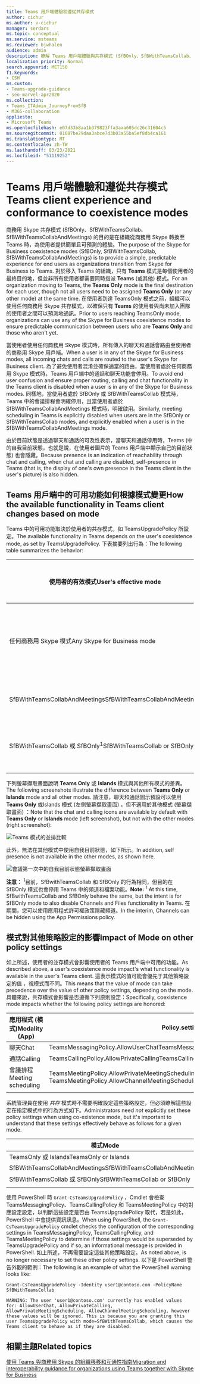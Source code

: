 ```yaml
---
title: Teams 用戶端體驗和遵從共存模式
author: cichur
ms.author: v-cichur
manager: serdars
ms.topic: conceptual
ms.service: msteams
ms.reviewer: bjwhalen
audience: admin
description: 瞭解 Teams 用戶端體驗與共存模式 (SfBOnly、SfBWithTeamsCollab、SfBWithTeamsCollabAndMeetings) 。
localization_priority: Normal
search.appverid: MET150
f1.keywords:
- CSH
ms.custom:
- Teams-upgrade-guidance
- seo-marvel-apr2020
ms.collection:
- Teams_ITAdmin_JourneyFromSfB
- M365-collaboration
appliesto:
- Microsoft Teams
ms.openlocfilehash: e07d33b8aa1b379823ffa3aaa605dc26c31604c5
ms.sourcegitcommit: 01087be29daa3abce7d3b03a55ba5ef8db4ca161
ms.translationtype: MT
ms.contentlocale: zh-TW
ms.lasthandoff: 03/23/2021
ms.locfileid: "51119252"
---
```

# <a name="teams-client-experience-and-conformance-to-coexistence-modes"></a><span data-ttu-id="8604d-103">Teams 用戶端體驗和遵從共存模式</span><span class="sxs-lookup"><span data-stu-id="8604d-103">Teams client experience and conformance to coexistence modes</span></span>

<a name="about-upgrade-basic"></a>

<span data-ttu-id="8604d-104">商務用 Skype 共存模式 (SfBOnly、SfBWithTeamsCollab、SfBWithTeamsCollabAndMeetings) 的目的是在組織從商務用 Skype 轉換至 Teams 時，為使用者提供簡單且可預測的體驗。</span><span class="sxs-lookup"><span data-stu-id="8604d-104">The purpose of the Skype for Business coexistence modes (SfBOnly, SfBWithTeamsCollab, SfBWithTeamsCollabAndMeetings) is to provide a simple, predictable experience for end users as organizations transition from Skype for Business to Teams.</span></span>  <span data-ttu-id="8604d-105">對於移入 Teams 的組織，只有 **Teams** 模式是每個使用者的最終目的地，但並非所有使用者都需要同時指派 **Teams** (或其他) 模式。</span><span class="sxs-lookup"><span data-stu-id="8604d-105">For an organization moving to Teams, the **Teams Only** mode is the final destination for each user, though not all users need to be assigned **Teams Only** (or any other mode) at the same time.</span></span>  <span data-ttu-id="8604d-106">在使用者到達 TeamsOnly 模式之前，組織可以使用任何商務用 Skype 共存模式，以確保只有 **Teams** 的使用者與尚未加入團隊的使用者之間可以預測地通訊。</span><span class="sxs-lookup"><span data-stu-id="8604d-106">Prior to users reaching TeamsOnly mode, organizations can use any of the Skype for Business coexistence modes to ensure predictable communication between users who are **Teams Only** and those who aren't yet.</span></span> 

<span data-ttu-id="8604d-107">當使用者使用任何商務用 Skype 模式時，所有傳入的聊天和通話會路由至使用者的商務用 Skype 用戶端。</span><span class="sxs-lookup"><span data-stu-id="8604d-107">When a user is in any of the Skype for Business modes, all incoming chats and calls are routed to the user's Skype for Business client.</span></span> <span data-ttu-id="8604d-108">為了避免使用者混淆並確保適當的路由，當使用者處於任何商務用 Skype 模式時，Teams 用戶端中的通話和聊天功能會停用。</span><span class="sxs-lookup"><span data-stu-id="8604d-108">To avoid end user confusion and ensure proper routing, calling and chat functionality in the Teams client is disabled when a user is in any of the Skype for Business modes.</span></span> <span data-ttu-id="8604d-109">同樣地，當使用者處於 SfBOnly 或 SfBWithTeamsCollab 模式時，Teams 中的會議排程會明確停用，且當使用者處於 SfBWithTeamsCollabAndMeetings 模式時，明確啟用。</span><span class="sxs-lookup"><span data-stu-id="8604d-109">Similarly, meeting scheduling in Teams is explicitly disabled when users are in the SfBOnly or SfBWithTeamsCollab modes, and explicitly enabled when a user is in the SfBWithTeamsCollabAndMeetings mode.</span></span>

<span data-ttu-id="8604d-110">由於目前狀態是透過聊天和通話的可及性表示，當聊天和通話停用時，Teams (中的自我目前狀態，也就是說，在使用者圖片的 Teams 用戶端中顯示自己的目前狀態) 也會隱藏。</span><span class="sxs-lookup"><span data-stu-id="8604d-110">Because presence is an indication of reachability through chat and calling, when chat and calling are disabled, self-presence in Teams (that is, the display of one's own presence in the Teams client in the user's picture) is also hidden.</span></span> 

## <a name="how-the-available-functionality-in-teams-client-changes-based-on-mode"></a><span data-ttu-id="8604d-111">Teams 用戶端中的可用功能如何根據模式變更</span><span class="sxs-lookup"><span data-stu-id="8604d-111">How the available functionality in Teams client changes based on mode</span></span>

<span data-ttu-id="8604d-112">Teams 中的可用功能取決於使用者的共存模式，如 TeamsUpgradePolicy 所設定。</span><span class="sxs-lookup"><span data-stu-id="8604d-112">The available functionality in Teams depends on the user's coexistence mode, as set by TeamsUpgradePolicy.</span></span> <span data-ttu-id="8604d-113">下表摘要列出行為：</span><span class="sxs-lookup"><span data-stu-id="8604d-113">The following table summarizes the behavior:</span></span>

|<span data-ttu-id="8604d-114">使用者的有效模式</span><span class="sxs-lookup"><span data-stu-id="8604d-114">User's effective mode</span></span>|<span data-ttu-id="8604d-115">Teams 用戶端的體驗</span><span class="sxs-lookup"><span data-stu-id="8604d-115">Experience in Teams client</span></span>|
|---|---|
|<span data-ttu-id="8604d-116">任何商務用 Skype 模式</span><span class="sxs-lookup"><span data-stu-id="8604d-116">Any Skype for Business mode</span></span>|<span data-ttu-id="8604d-117">通話、聊天和自我目前狀態已停用。</span><span class="sxs-lookup"><span data-stu-id="8604d-117">Calling, Chat, and self-presence are disabled.</span></span>|
|<span data-ttu-id="8604d-118">SfBWithTeamsCollabAndMeetings</span><span class="sxs-lookup"><span data-stu-id="8604d-118">SfBWithTeamsCollabAndMeetings</span></span>|<span data-ttu-id="8604d-119">會議排程可供使用</span><span class="sxs-lookup"><span data-stu-id="8604d-119">Meeting scheduling is available</span></span>|
|<span data-ttu-id="8604d-120">SfBWithTeamsCollab 或 SfBOnly<sup>1</sup></span><span class="sxs-lookup"><span data-stu-id="8604d-120">SfBWithTeamsCollab or SfBOnly<sup>1</sup></span></span>|<span data-ttu-id="8604d-121">會議排程不可用</span><span class="sxs-lookup"><span data-stu-id="8604d-121">Meeting scheduling is not available</span></span>|
|||

<span data-ttu-id="8604d-122">下列螢幕擷取畫面說明 **Teams Only** 或 **Islands** 模式與其他所有模式的差異。</span><span class="sxs-lookup"><span data-stu-id="8604d-122">The following screenshots illustrate the difference between **Teams Only** or **Islands** mode and all other modes.</span></span> <span data-ttu-id="8604d-123">請注意，聊天和通話圖示預設可以使用 **Teams Only** 或Islands 模式 (左側螢幕擷取畫面) ，但不適用於其他模式 (螢幕擷取畫面) ：</span><span class="sxs-lookup"><span data-stu-id="8604d-123">Note that the chat and calling icons are available by default with **Teams Only** or **Islands** mode (left screenshot), but not with the other modes (right screenshot):</span></span>

![Teams 模式的並排比較](media/teams-mode-comparison.png)

<span data-ttu-id="8604d-125">此外，無法在其他模式中使用自我目前狀態，如下所示。</span><span class="sxs-lookup"><span data-stu-id="8604d-125">In addition, self presence is not available in the other modes, as shown here.</span></span>

![會議第一次中的自我目前狀態螢幕擷取畫面](media/meetings-first-no-self-presence-general.png)
 
<span data-ttu-id="8604d-127">**注意：** 
<sup>1</sup>目前，SfBwithTeamsCollab 和 SfBOnly 的行為相同，但目的在 SfBOnly 模式也會停用 Teams 中的頻道和檔案功能。</span><span class="sxs-lookup"><span data-stu-id="8604d-127">**Note:**
<sup>1</sup> At this time, SfBwithTeamsCollab and SfBOnly behave the same, but the intent is for SfBOnly mode to also disable Channels and Files functionality in Teams.</span></span> <span data-ttu-id="8604d-128">在期間，您可以使用應用程式許可權政策隱藏頻道。</span><span class="sxs-lookup"><span data-stu-id="8604d-128">In the interim, Channels can be hidden using the App Permissions policy.</span></span>


## <a name="impact-of-mode-on-other-policy-settings"></a><span data-ttu-id="8604d-129">模式對其他策略設定的影響</span><span class="sxs-lookup"><span data-stu-id="8604d-129">Impact of Mode on other policy settings</span></span>
<span data-ttu-id="8604d-130">如上所述，使用者的並存模式會影響使用者的 Teams 用戶端中可用的功能。</span><span class="sxs-lookup"><span data-stu-id="8604d-130">As described above, a user's coexistence mode impact's what functionality is available in the user's Teams client.</span></span> <span data-ttu-id="8604d-131">這表示模式的值可能會優先于其他策略設定的值 ，視模式而不同。</span><span class="sxs-lookup"><span data-stu-id="8604d-131">This means that the value of mode can take precedence over the value of other policy settings, depending on the mode.</span></span> <span data-ttu-id="8604d-132">具體來說，共存模式會影響是否遵循下列原則設定：</span><span class="sxs-lookup"><span data-stu-id="8604d-132">Specifically,  coexistence mode impacts whether the following policy settings are honored:</span></span>

|<span data-ttu-id="8604d-133">**應用程式 (模式)**</span><span class="sxs-lookup"><span data-stu-id="8604d-133">**Modality (App)**</span></span>|<span data-ttu-id="8604d-134">**Policy.setting**</span><span class="sxs-lookup"><span data-stu-id="8604d-134">**Policy.Setting**</span></span>|
|---|---|
|<span data-ttu-id="8604d-135">聊天</span><span class="sxs-lookup"><span data-stu-id="8604d-135">Chat</span></span>|<span data-ttu-id="8604d-136">TeamsMessagingPolicy.AllowUserChat</span><span class="sxs-lookup"><span data-stu-id="8604d-136">TeamsMessagingPolicy.AllowUserChat</span></span>|
|<span data-ttu-id="8604d-137">通話</span><span class="sxs-lookup"><span data-stu-id="8604d-137">Calling</span></span>|<span data-ttu-id="8604d-138">TeamsCallingPolicy.AllowPrivateCalling</span><span class="sxs-lookup"><span data-stu-id="8604d-138">TeamsCallingPolicy.AllowPrivateCalling</span></span>|
|<span data-ttu-id="8604d-139">會議排程</span><span class="sxs-lookup"><span data-stu-id="8604d-139">Meeting scheduling</span></span>|<span data-ttu-id="8604d-140">TeamsMeetingPolicy.AllowPrivateMeetingScheduling</span><span class="sxs-lookup"><span data-stu-id="8604d-140">TeamsMeetingPolicy.AllowPrivateMeetingScheduling</span></span></br><span data-ttu-id="8604d-141">TeamsMeetingPolicy.AllowChannelMeetingScheduling</span><span class="sxs-lookup"><span data-stu-id="8604d-141">TeamsMeetingPolicy.AllowChannelMeetingScheduling</span></span>|
|||

<span data-ttu-id="8604d-142">系統管理員在使用 *共存* 模式時不需要明確設定這些策略設定，但必須瞭解這些設定在指定模式中的行為方式如下。</span><span class="sxs-lookup"><span data-stu-id="8604d-142">Administrators need *not* explicitly set these policy settings when using co-existence mode, but it's important to understand that these settings effectively behave as follows for a given mode.</span></span> 

|<span data-ttu-id="8604d-143">模式</span><span class="sxs-lookup"><span data-stu-id="8604d-143">Mode</span></span>|<span data-ttu-id="8604d-144">AllowUserChat</span><span class="sxs-lookup"><span data-stu-id="8604d-144">AllowUserChat</span></span>|<span data-ttu-id="8604d-145">AllowPrivateCalling</span><span class="sxs-lookup"><span data-stu-id="8604d-145">AllowPrivateCalling</span></span>|<span data-ttu-id="8604d-146">AllowPrivateMeetingScheduling</span><span class="sxs-lookup"><span data-stu-id="8604d-146">AllowPrivateMeetingScheduling</span></span>|<span data-ttu-id="8604d-147">AllowChannelMeetingScheduling</span><span class="sxs-lookup"><span data-stu-id="8604d-147">AllowChannelMeetingScheduling</span></span>|
|---|---|---|---|---|
|<span data-ttu-id="8604d-148">TeamsOnly 或 Islands</span><span class="sxs-lookup"><span data-stu-id="8604d-148">TeamsOnly or Islands</span></span>|<span data-ttu-id="8604d-149">啟用</span><span class="sxs-lookup"><span data-stu-id="8604d-149">Enabled</span></span>|<span data-ttu-id="8604d-150">啟用</span><span class="sxs-lookup"><span data-stu-id="8604d-150">Enabled</span></span>|<span data-ttu-id="8604d-151">啟用</span><span class="sxs-lookup"><span data-stu-id="8604d-151">Enabled</span></span>|<span data-ttu-id="8604d-152">啟用</span><span class="sxs-lookup"><span data-stu-id="8604d-152">Enabled</span></span>|
|<span data-ttu-id="8604d-153">SfBWithTeamsCollabAndMeetings</span><span class="sxs-lookup"><span data-stu-id="8604d-153">SfBWithTeamsCollabAndMeetings</span></span>|<span data-ttu-id="8604d-154">禁用</span><span class="sxs-lookup"><span data-stu-id="8604d-154">Disabled</span></span>|<span data-ttu-id="8604d-155">禁用</span><span class="sxs-lookup"><span data-stu-id="8604d-155">Disabled</span></span>|<span data-ttu-id="8604d-156">啟用</span><span class="sxs-lookup"><span data-stu-id="8604d-156">Enabled</span></span>|<span data-ttu-id="8604d-157">啟用</span><span class="sxs-lookup"><span data-stu-id="8604d-157">Enabled</span></span>|
|<span data-ttu-id="8604d-158">SfBWithTeamsCollab 或 SfBOnly</span><span class="sxs-lookup"><span data-stu-id="8604d-158">SfBWithTeamsCollab or SfBOnly</span></span>|<span data-ttu-id="8604d-159">禁用</span><span class="sxs-lookup"><span data-stu-id="8604d-159">Disabled</span></span>|<span data-ttu-id="8604d-160">禁用</span><span class="sxs-lookup"><span data-stu-id="8604d-160">Disabled</span></span>|<span data-ttu-id="8604d-161">禁用</span><span class="sxs-lookup"><span data-stu-id="8604d-161">Disabled</span></span>|<span data-ttu-id="8604d-162">禁用</span><span class="sxs-lookup"><span data-stu-id="8604d-162">Disabled</span></span>|
||||||

<span data-ttu-id="8604d-163">使用 PowerShell 時 `Grant-CsTeamsUpgradePolicy` ，Cmdlet 會檢查 TeamsMessagingPolicy、TeamsCallingPolicy 和 TeamsMeetingPolicy 中的對應設定設定，以判斷這些設定是否由 TeamsUpgradePolicy 取代，若是如此，PowerShell 中會提供資訊訊息。</span><span class="sxs-lookup"><span data-stu-id="8604d-163">When using PowerShell, the `Grant-CsTeamsUpgradePolicy` cmdlet checks the configuration of the corresponding settings in TeamsMessagingPolicy, TeamsCallingPolicy, and TeamsMeetingPolicy to determine if those settings would be superseded by TeamsUpgradePolicy and if so, an informational message is provided in PowerShell.</span></span>  <span data-ttu-id="8604d-164">如上所述，不再需要設定這些其他策略設定。</span><span class="sxs-lookup"><span data-stu-id="8604d-164">As noted above,  is no longer necessary to set these other policy settings.</span></span> <span data-ttu-id="8604d-165">以下是 PowerShell 警告外觀的範例：</span><span class="sxs-lookup"><span data-stu-id="8604d-165">The following is an example of what the PowerShell warning looks like:</span></span>

`Grant-CsTeamsUpgradePolicy -Identity user1@contoso.com -PolicyName SfBWithTeamsCollab`

`WARNING: The user 'user1@contoso.com' currently has enabled values for: AllowUserChat, AllowPrivateCalling, AllowPrivateMeetingScheduling, AllowChannelMeetingScheduling, however these values will be ignored. This is because you are granting this user TeamsUpgradePolicy with mode=SfBWithTeamsCollab, which causes the Teams client to behave as if they are disabled.`



## <a name="related-topics"></a><span data-ttu-id="8604d-166">相關主題</span><span class="sxs-lookup"><span data-stu-id="8604d-166">Related topics</span></span>

[<span data-ttu-id="8604d-167">使用 Teams 與商務用 Skype 的組織移移和互通性指南</span><span class="sxs-lookup"><span data-stu-id="8604d-167">Migration and interoperability guidance for organizations using Teams together with Skype for Business</span></span>](./migration-interop-guidance-for-teams-with-skype.md)